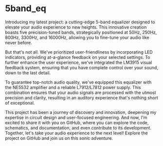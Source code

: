 # 5band_eq
Introducing my latest project: a cutting-edge 5-band equalizer designed to elevate your audio experience to new heights. This innovative creation boasts five precision-tuned bands, strategically positioned at 50Hz, 250Hz, 800Hz, 3300Hz, and 16000Hz, allowing you to fine-tune your audio like never before.

But that's not all. We've prioritized user-friendliness by incorporating LED indicators, providing at-a-glance feedback on your selected settings. To further enhance the user experience, we've integrated the LM3915 visual feedback system, ensuring that you have complete control over your sound, down to the last detail.

To guarantee top-notch audio quality, we've equipped this equalizer with the NE5532 amplifier and a reliable L7912/L7812 power supply. This combination ensures that your audio signals are processed with the utmost precision and clarity, resulting in an auditory experience that's nothing short of exceptional.

This project has been a journey of discovery and innovation, deepening my expertise in circuit design and user-focused engineering. And now, I'm excited to share it with you on GitHub, where you can explore the code, schematics, and documentation, and even contribute to its development. Together, let's take your audio experience to the next level! Explore the project on GitHub and join us on this sonic adventure.
